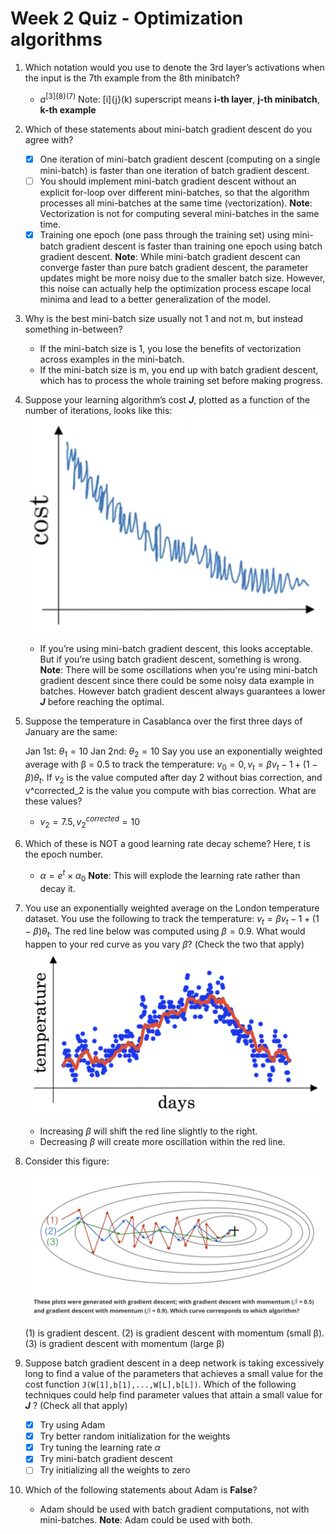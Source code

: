 # Week 2 Quiz - Optimization algorithms

1. Which notation would you use to denote the 3rd layer’s activations when the input is the 7th example from the 8th minibatch?

    - $a^{[3]\{8\}(7)}$
    Note: [i]{j}(k) superscript means **i-th layer**, **j-th minibatch**, **k-th example**
2. Which of these statements about mini-batch gradient descent do you agree with?

    - [x] One iteration of mini-batch gradient descent (computing on a single mini-batch) is faster than one iteration of batch gradient descent.
    - [ ] You should implement mini-batch gradient descent without an explicit for-loop over different mini-batches, so that the algorithm processes all mini-batches at the same time (vectorization).
    **Note**: Vectorization is not for computing several mini-batches in the same time.
    - [x] Training one epoch (one pass through the training set) using mini-batch gradient descent is faster than training one epoch using batch gradient descent.
    **Note**: While mini-batch gradient descent can converge faster than pure batch gradient descent, the parameter updates might be more noisy due to the smaller batch size. However, this noise can actually help the optimization process escape local minima and lead to a better generalization of the model.
3. Why is the best mini-batch size usually not 1 and not m, but instead something in-between?

    - If the mini-batch size is 1, you lose the benefits of vectorization across examples in the mini-batch.
    - If the mini-batch size is m, you end up with batch gradient descent, which has to process the whole training set before making progress.
4. Suppose your learning algorithm’s cost ***J***, plotted as a function of the number of iterations, looks like this:
    ![cost function](images/cost_func.png)

    - If you’re using mini-batch gradient descent, this looks acceptable. But if you’re using batch gradient descent, something is wrong.
    **Note**: There will be some oscillations when you're using mini-batch gradient descent since there could be some noisy data example in batches. However batch gradient descent always guarantees a lower ***J*** before reaching the optimal.
5. Suppose the temperature in Casablanca over the first three days of January are the same:

    Jan 1st: $θ_1 = 10$
    Jan 2nd: $θ_2 = 10$
    Say you use an exponentially weighted average with β = 0.5 to track the temperature: $v_0 = 0, v_t = βv_t−1 + (1 − β)θ_t$. If $v_2$ is the value computed after day 2 without bias correction, and v^corrected_2 is the value you compute with bias correction. What are these values?
    - $v_2 = 7.5, v^{corrected}_2 = 10$
6. Which of these is NOT a good learning rate decay scheme? Here, t is the epoch number.

    - $\alpha = e^t \times α_0$
    **Note**: This will explode the learning rate rather than decay it.
7. You use an exponentially weighted average on the London temperature dataset. You use the following to track the temperature: $v_t = \beta v_t−1 + (1 − \beta)\theta_t$. The red line below was computed using $\beta = 0.9$. What would happen to your red curve as you vary $\beta$? (Check the two that apply)
    ![Temperature](images/temp.png)

    - Increasing $\beta$ will shift the red line slightly to the right.
    - Decreasing $\beta$ will create more oscillation within the red line.
8. Consider this figure:

    ![Gradient Descent](images/gd.png)

    (1) is gradient descent. (2) is gradient descent with momentum (small β). (3) is gradient descent with momentum (large β)

9. Suppose batch gradient descent in a deep network is taking excessively long to find a value of the parameters that achieves a small value for the cost function `J(W[1],b[1],...,W[L],b[L])`. Which of the following techniques could help find parameter values that attain a small value for ***J*** ? (Check all that apply)

    - [x] Try using Adam
    - [x] Try better random initialization for the weights
    - [x] Try tuning the learning rate $\alpha$
    - [x] Try mini-batch gradient descent
    - [ ] Try initializing all the weights to zero

10. Which of the following statements about Adam is **False**?
    - Adam should be used with batch gradient computations, not with mini-batches.
    **Note**: Adam could be used with both.
